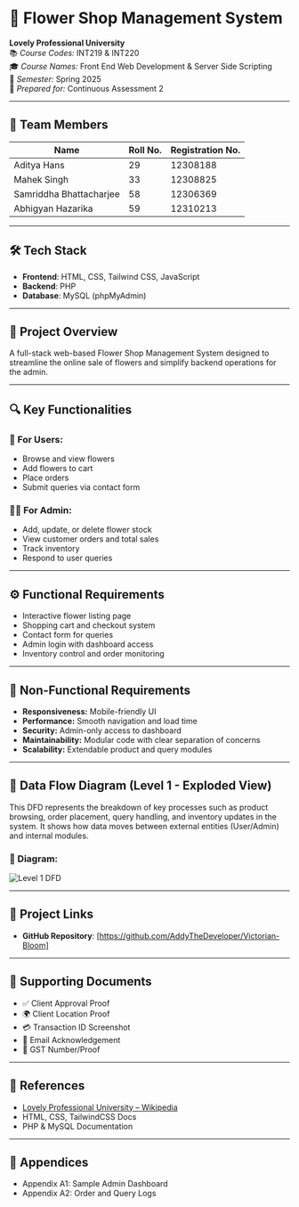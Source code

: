 # 🌸 Flower Shop Management System

**Lovely Professional University**  
📚 *Course Codes:* INT219 & INT220  
🎓 *Course Names:* Front End Web Development & Server Side Scripting  
📅 *Semester:* Spring 2025  
📝 *Prepared for:* Continuous Assessment 2 

---

## 👥 Team Members

| Name                   | Roll No. | Registration No. |
|------------------------|----------|------------------|
| Aditya Hans            | 29       | 12308188         |
| Mahek Singh            | 33       | 12308825         |
| Samriddha Bhattacharjee| 58       | 12306369         |
| Abhigyan Hazarika      | 59       | 12310213         |

---

## 🛠️ Tech Stack

- **Frontend**: HTML, CSS, Tailwind CSS, JavaScript  
- **Backend**: PHP  
- **Database**: MySQL (phpMyAdmin)

---

## 🧾 Project Overview

A full-stack web-based Flower Shop Management System designed to streamline the online sale of flowers and simplify backend operations for the admin.

---

## 🔍 Key Functionalities

### 🌼 For Users:
- Browse and view flowers
- Add flowers to cart
- Place orders
- Submit queries via contact form

### 🧑‍💼 For Admin:
- Add, update, or delete flower stock
- View customer orders and total sales
- Track inventory
- Respond to user queries

---

## ⚙️ Functional Requirements

- Interactive flower listing page  
- Shopping cart and checkout system  
- Contact form for queries  
- Admin login with dashboard access  
- Inventory control and order monitoring  

---

## 🧩 Non-Functional Requirements

- **Responsiveness:** Mobile-friendly UI  
- **Performance:** Smooth navigation and load time  
- **Security:** Admin-only access to dashboard  
- **Maintainability:** Modular code with clear separation of concerns  
- **Scalability:** Extendable product and query modules  

---

## 🔄 Data Flow Diagram (Level 1 - Exploded View)

This DFD represents the breakdown of key processes such as product browsing, order placement, query handling, and inventory updates in the system. It shows how data moves between external entities (User/Admin) and internal modules.

### 📌 Diagram:

![Level 1 DFD](Level.png)

---

## 🔗 Project Links

- **GitHub Repository**: [https://github.com/AddyTheDeveloper/Victorian-Bloom]  

---

## 📌 Supporting Documents

- ✅ Client Approval Proof  
- 🌍 Client Location Proof  
- 💳 Transaction ID Screenshot  
- 📧 Email Acknowledgement  
- 🧾 GST Number/Proof

---

## 📎 References

- [Lovely Professional University – Wikipedia](https://en.wikipedia.org/wiki/Lovely_Professional_University)  
- HTML, CSS, TailwindCSS Docs  
- PHP & MySQL Documentation  

---

## 📁 Appendices

- Appendix A1: Sample Admin Dashboard  
- Appendix A2: Order and Query Logs  
